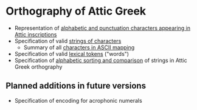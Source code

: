 # Orthography of Attic Greek



- Representation of <a concordion:run="concordion" href="AtticCharacters.html">alphabetic and punctuation characters appearing in Attic inscriptions</a>
- Specification of valid <a concordion:run="concordion" href="AtticString.html">strings of characters</a>
    - Summary of all <a concordion:run="concordion" href="AsciiSummary.html">characters in ASCII mapping</a>
- Specification of valid <a concordion:run="concordion"  href="AtticWord.html">lexical tokens</a> ("words")
- Specification of <a concordion:run="concordion"  href="AtticSort.html">alphabetic sorting and comparison</a> of strings in Attic Greek orthography


## Planned additions in future versions

- Specification of encoding for acrophonic numerals
